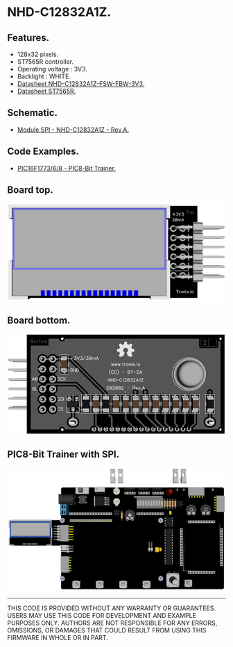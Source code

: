 # NHD-C12832A1Z.

## Features.

- 128x32 pixels.
- ST7565R controller.
- Operating voltage : 3V3.
- Backlight : WHITE.
- [Datasheet NHD-C12832A1Z-FSW-FBW-3V3.](https://www.newhavendisplay.com/specs/NHD-C12832A1Z-FSW-FBW-3V3.pdf)
- [Datasheet ST7565R.](https://www.lcd-module.de/eng/pdf/zubehoer/st7565r.pdf)

## Schematic.

- [Module SPI - NHD-C12832A1Z - Rev.A.](./c12832a1z.pdf)

## Code Examples.

- [PIC16F1773/6/8 - PIC8-Bit Trainer.](./c12832a1z.md)

## Board top.

![NHD-C12832A1Z Top](./pics/c12832a1z-top.png)

## Board bottom.

![NHD-C12832A1Z Bottom](./pics/c12832a1z-bottom.png)

## PIC8-Bit Trainer with SPI.

![PIC8BIT SPI](../../boards/pic8bit-trainer/pics/pic8bit-spi.png)

---
THIS CODE IS PROVIDED WITHOUT ANY WARRANTY OR GUARANTEES.
USERS MAY USE THIS CODE FOR DEVELOPMENT AND EXAMPLE PURPOSES ONLY.
AUTHORS ARE NOT RESPONSIBLE FOR ANY ERRORS, OMISSIONS, OR DAMAGES THAT COULD
RESULT FROM USING THIS FIRMWARE IN WHOLE OR IN PART.